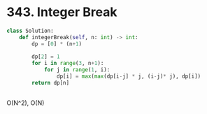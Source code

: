 # 343. Integer Break

```python
class Solution:
    def integerBreak(self, n: int) -> int:
        dp = [0] * (n+1)
        
        dp[2] = 1
        for i in range(3, n+1):
            for j in range(1, i):
                dp[i] = max(max(dp[i-j] * j, (i-j)* j), dp[i])
        return dp[n]
        
```

O(N^2), O(N)